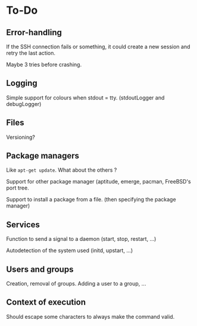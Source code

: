 # To-Do

## Error-handling

If the SSH connection fails or something, it could create a new session and retry the last action.

Maybe 3 tries before crashing.

## Logging

Simple support for colours when stdout = tty. (stdoutLogger and debugLogger)

## Files

Versioning?

## Package managers

Like `apt-get update`. What about the others ?

Support for other package manager (aptitude, emerge, pacman, FreeBSD's port tree.

Support to install a package from a file. (then specifying the package manager)

## Services

Function to send a signal to a daemon (start, stop, restart, ...)

Autodetection of the system used (initd, upstart, ...)

## Users and groups

Creation, removal of groups. Adding a user to a group, ...

## Context of execution

Should escape some characters to always make the command valid.

